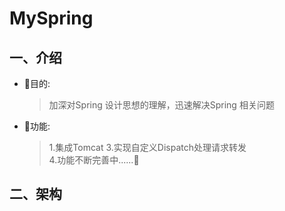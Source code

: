# MySpring

## 一、介绍
*  🚩目的:
    > 加深对Spring 设计思想的理解，迅速解决Spring 相关问题
    
*  🚩功能:
    > 1.集成Tomcat
    > 3.实现自定义Dispatch处理请求转发    
    > 4.功能不断完善中......🚧
    
## 二、架构
